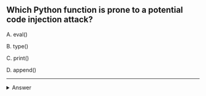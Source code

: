 ## Which Python function is prone to a potential code injection attack? 
 
A. eval()

B. type()

C. print()

D. append()

---
<details>
<summary>Answer</summary>
The question is about potential code injection attacks in Python and which Python function is prone to such attacks.

Code Injection Attacks:
A code injection attack is a type of security vulnerability where an attacker can insert and execute malicious code into a program or application. This can happen when user-supplied data is not properly validated or sanitized before being executed by the program. If an attacker can manipulate data that gets executed as code, they can potentially take control of the application, access sensitive information, or perform unauthorized actions.

Now, let's examine the answer options:

- **A. eval()**

This option is correct. The eval() function in Python is prone to code injection attacks because it takes a string as input and interprets it as Python code. In other words, it allows dynamic execution of arbitrary Python expressions. If untrusted data from a user or an external source is passed to eval() without proper validation, an attacker can inject malicious Python code that gets executed, leading to serious security risks. (**CORRECT**)

- **B. type()**

The type() function in Python is not directly related to code injection attacks. It is used to determine the type of an object, such as whether it's a list, dictionary, integer, etc.

- **C. print()**

The print() function in Python is not prone to code injection attacks. It is used to display output on the console or in files and does not execute arbitrary code.

- **D. append()**


The append() function is a list method in Python used to add elements to the end of a list. It is not related to code injection vulnerabilities as it deals with manipulating list data.

In conclusion, the correct answer is A. eval(). This function is prone to potential code injection attacks because it interprets user-supplied data as executable code, making it a significant security risk if not used carefully and with proper input validation. As a general security best practice, it's important to avoid using eval() with untrusted data to prevent code injection vulnerabilities.
</details>
